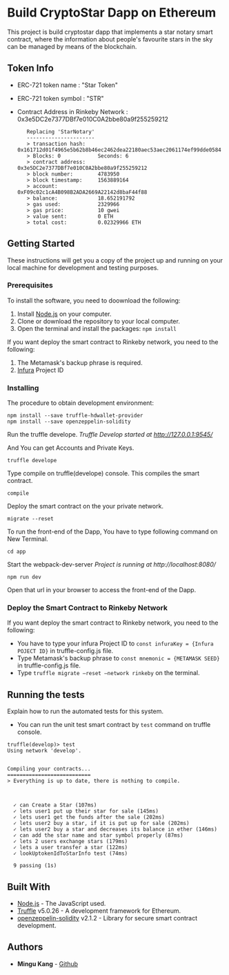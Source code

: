 # Build CryptoStar Dapp on Ethereum

This project is build cryptostar dapp that implements a star notary smart contract, where the information about people's favourite stars in the sky can be managed by means of the blockchain.



## Token Info

* ERC-721 token name : "Star Token"

* ERC-721 token symbol : "STR"

* Contract Address in Rinkeby Network : 0x3e5DC2e7377DBf7e010C0A2bbe80a9f255259212

  ```
     Replacing 'StarNotary'
     ----------------------
     > transaction hash:    0x161712d01f4965e5b62b8b46ec2462dea22180aec53aec2061174ef99dde0584
     > Blocks: 0            Seconds: 6
     > contract address:    0x3e5DC2e7377DBf7e010C0A2bbe80a9f255259212
     > block number:        4783950
     > block timestamp:     1563889164
     > account:             0xF09c02c1cA4B098B2ADA2669A22142d8baF44f88
     > balance:             18.652191792
     > gas used:            2329966
     > gas price:           10 gwei
     > value sent:          0 ETH
     > total cost:          0.02329966 ETH
  ```

  

## Getting Started

These instructions will get you a copy of the project up and running on your local machine for development and testing purposes.

### Prerequisites

To install the software, you need to doownload the following:

1. Install [Node.js](https://nodejs.org/en/) on your computer.
2. Clone or download the repository to your local computer.
3. Open the terminal and install the packages: `npm install`

If you want deploy the smart contract to Rinkeby network, you need to the following:

1. The Metamask's backup phrase is required.
2. [Infura](https://infura.io/) Project ID

### Installing

The procedure to obtain development environment:

```
npm install --save truffle-hdwallet-provider
npm install --save openzeppelin-solidity
```

Run the truffle develope. *Truffle Develop started at http://127.0.0.1:9545/*

And You can get Accounts and Private Keys.

```
truffle develope
```

Type compile on truffle(develope) console. This compiles the smart contract.

```
compile
```

Deploy the smart contract on the your private network.

```
migrate --reset
```

To run the front-end of the Dapp, You have to type following command on New Terminal.

```
cd app
```

Start the webpack-dev-server  *Project is running at http://localhost:8080/*

```
npm run dev
```

Open that url in your browser to access the front-end of the Dapp.



### Deploy the Smart Contract to Rinkeby Network

If you want deploy the smart contract to Rinkeby network, you need to the following:

* You have to type your infura Project ID to `const infuraKey = {Infura POJECT ID}` in truffle-config.js file.
* Type Metamask's backup phrase to `const mnemonic = {METAMASK SEED}` in truffle-config.js file.
* Type `truffle migrate —reset —network rinkeby` on the terminal.



## Running the tests

Explain how to run the automated tests for this system.

* You can run the unit test smart contract by `test` command on truffle console.

```
truffle(develop)> test
Using network 'develop'.


Compiling your contracts...
===========================
> Everything is up to date, there is nothing to compile.



  ✓ can Create a Star (107ms)
  ✓ lets user1 put up their star for sale (145ms)
  ✓ lets user1 get the funds after the sale (202ms)
  ✓ lets user2 buy a star, if it is put up for sale (202ms)
  ✓ lets user2 buy a star and decreases its balance in ether (146ms)
  ✓ can add the star name and star symbol properly (87ms)
  ✓ lets 2 users exchange stars (179ms)
  ✓ lets a user transfer a star (122ms)
  ✓ lookUptokenIdToStarInfo test (74ms)

  9 passing (1s)
```



## Built With

* [Node.js](https://nodejs.org/en/) - The JavaScript used.
* [Truffle](https://truffleframework.com/) v5.0.26 - A development framework for Ethereum.
* [openzeppelin-solidity]() v2.1.2 - Library for secure smart contract development.

## Authors

* **Mingu Kang** - [Github](https://github.com/minqukanq)
